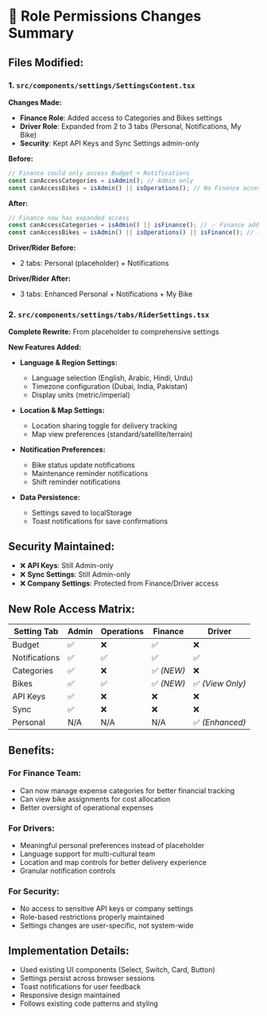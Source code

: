 # 🔐 Role Permissions Changes Summary

## Files Modified:

### 1. `src/components/settings/SettingsContent.tsx`
**Changes Made:**
- **Finance Role**: Added access to Categories and Bikes settings
- **Driver Role**: Expanded from 2 to 3 tabs (Personal, Notifications, My Bike)
- **Security**: Kept API Keys and Sync Settings admin-only

**Before:**
```typescript
// Finance could only access Budget + Notifications
const canAccessCategories = isAdmin(); // Admin only
const canAccessBikes = isAdmin() || isOperations(); // No Finance access
```

**After:**
```typescript
// Finance now has expanded access
const canAccessCategories = isAdmin() || isFinance(); // ✅ Finance added
const canAccessBikes = isAdmin() || isOperations() || isFinance(); // ✅ Finance added
```

**Driver/Rider Before:**
- 2 tabs: Personal (placeholder) + Notifications

**Driver/Rider After:**
- 3 tabs: Enhanced Personal + Notifications + My Bike

### 2. `src/components/settings/tabs/RiderSettings.tsx`
**Complete Rewrite:** From placeholder to comprehensive settings

**New Features Added:**
- **Language & Region Settings:**
  - Language selection (English, Arabic, Hindi, Urdu)
  - Timezone configuration (Dubai, India, Pakistan)
  - Display units (metric/imperial)

- **Location & Map Settings:**
  - Location sharing toggle for delivery tracking
  - Map view preferences (standard/satellite/terrain)

- **Notification Preferences:**
  - Bike status update notifications
  - Maintenance reminder notifications
  - Shift reminder notifications

- **Data Persistence:**
  - Settings saved to localStorage
  - Toast notifications for save confirmations

## Security Maintained:
- ❌ **API Keys**: Still Admin-only
- ❌ **Sync Settings**: Still Admin-only  
- ❌ **Company Settings**: Protected from Finance/Driver access

## New Role Access Matrix:

| Setting Tab | Admin | Operations | Finance | Driver |
|-------------|-------|------------|---------|--------|
| Budget | ✅ | ❌ | ✅ | ❌ |
| Notifications | ✅ | ✅ | ✅ | ✅ |
| Categories | ✅ | ❌ | ✅ *(NEW)* | ❌ |
| Bikes | ✅ | ✅ | ✅ *(NEW)* | ✅ *(View Only)* |
| API Keys | ✅ | ❌ | ❌ | ❌ |
| Sync | ✅ | ❌ | ❌ | ❌ |
| Personal | N/A | N/A | N/A | ✅ *(Enhanced)* |

## Benefits:

### For Finance Team:
- Can now manage expense categories for better financial tracking
- Can view bike assignments for cost allocation
- Better oversight of operational expenses

### For Drivers:
- Meaningful personal preferences instead of placeholder
- Language support for multi-cultural team
- Location and map controls for better delivery experience
- Granular notification controls

### For Security:
- No access to sensitive API keys or company settings
- Role-based restrictions properly maintained
- Settings changes are user-specific, not system-wide

## Implementation Details:
- Used existing UI components (Select, Switch, Card, Button)
- Settings persist across browser sessions
- Toast notifications for user feedback
- Responsive design maintained
- Follows existing code patterns and styling